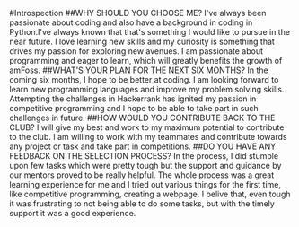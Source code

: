 #Introspection 
##WHY SHOULD YOU CHOOSE ME? 
I've always been passionate about coding and also have a background in coding in Python.I've always known that that's something I would like to pursue in the near future. 
I love learning new skills and my curiosity is something that drives my passion for exploring new avenues. I am passionate about programming and eager to learn, which will greatly 
benefits the growth of amFoss. 
##WHAT'S YOUR PLAN FOR THE NEXT SIX MONTHS? 
In the coming six months, I hope to be better at coding. I am looking forward to learn new programming languages and improve my problem solving skills. Attempting the 
challenges in Hackerrank has ignited my passion in competitive programming and I hope to be able to take part in such challenges in future. 
##HOW WOULD YOU CONTRIBUTE BACK TO THE CLUB? 
I will give my best and work to my maximum potential to contribute to the club. I am willing to work with my teammates and contribute towards any project or task and 
take part in competitions. 
##DO YOU HAVE ANY FEEDBACK ON THE SELECTION PROCESS? 
In the process, I did stumble upon few tasks which were pretty tough but the support and guidance by our mentors proved to be really helpful. The whole process was a great 
learning experience for me and I tried out various things for the first time, like competitive programming, creating a webpage. I belive that, even tough it was frustrating 
to not being able to do some tasks, but with the timely support it was a good experience.
